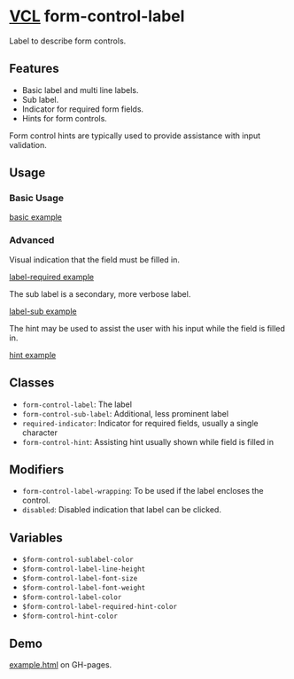 # [VCL](https://vcl.github.io/) form-control-label

Label to describe form controls.

## Features

- Basic label and multi line labels.
- Sub label.
- Indicator for required form fields.
- Hints for form controls.

Form control hints are typically used to provide assistance with input
validation.

## Usage

### Basic Usage

[basic example](/demo/example-basic.html)

### Advanced

Visual indication that the field must be filled in.

[label-required example](/demo/example-label-required.html)

The sub label is a secondary, more verbose label.

[label-sub example](/demo/example-label-sub.html)

The hint may be used to assist the user with his input while the field is filled in.

[hint example](/demo/example-hint.html)

## Classes

- `form-control-label`: The label
- `form-control-sub-label`: Additional, less prominent label
- `required-indicator`: Indicator for required fields, usually a single character
- `form-control-hint`: Assisting hint usually shown while field is filled in

## Modifiers

- `form-control-label-wrapping`: To be used if the label encloses the control.
- `disabled`: Disabled indication that label can be clicked.

## Variables

- `$form-control-sublabel-color`
- `$form-control-label-line-height`
- `$form-control-label-font-size`
- `$form-control-label-font-weight`
- `$form-control-label-color`
- `$form-control-label-required-hint-color`
- `$form-control-hint-color`

## Demo

[example.html](/demo/example.html) on GH-pages.
